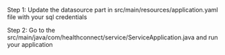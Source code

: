Step 1: Update the datasource part in src/main/resources/application.yaml file with your sql credentials

Step 2: Go to the src/main/java/com/healthconnect/service/ServiceApplication.java and run your application
